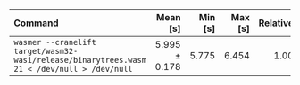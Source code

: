 | Command | Mean [s] | Min [s] | Max [s] | Relative |
|:---|---:|---:|---:|---:|
| `wasmer --cranelift target/wasm32-wasi/release/binarytrees.wasm 21 < /dev/null > /dev/null` | 5.995 ± 0.178 | 5.775 | 6.454 | 1.00 |
